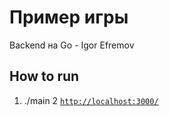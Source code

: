 # Пример игры

Backend на Go - Igor Efremov

## How to run

1. ./main
2 [`http://localhost:3000/`](http://localhost:3000/)

